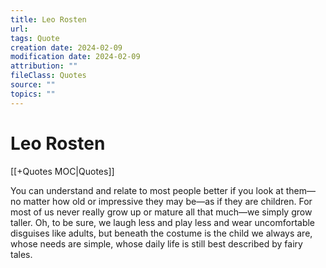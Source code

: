 ```yaml
---
title: Leo Rosten
url: 
tags: Quote
creation date: 2024-02-09
modification date: 2024-02-09
attribution: ""
fileClass: Quotes
source: ""
topics: ""
---
```


# Leo Rosten

[[+Quotes MOC|Quotes]]

You can understand and relate to most people better if you look at them—no matter how old or impressive they may be—as if they are children. For most of us never really grow up or mature all that much—we simply grow taller. Oh, to be sure, we laugh less and play less and wear uncomfortable disguises like adults, but beneath the costume is the child we always are, whose needs are simple, whose daily life is still best described by fairy tales.
